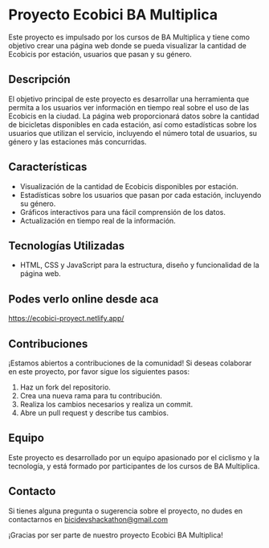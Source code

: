 # Proyecto Ecobici BA Multiplica

Este proyecto es impulsado por los cursos de BA Multiplica y tiene como objetivo crear una página web donde se pueda visualizar la cantidad de Ecobicis por estación, usuarios que pasan y su género.

## Descripción

El objetivo principal de este proyecto es desarrollar una herramienta que permita a los usuarios ver información en tiempo real sobre el uso de las Ecobicis en la ciudad. La página web proporcionará datos sobre la cantidad de bicicletas disponibles en cada estación, así como estadísticas sobre los usuarios que utilizan el servicio, incluyendo el número total de usuarios, su género y las estaciones más concurridas.

## Características

- Visualización de la cantidad de Ecobicis disponibles por estación.
- Estadísticas sobre los usuarios que pasan por cada estación, incluyendo su género.
- Gráficos interactivos para una fácil comprensión de los datos.
- Actualización en tiempo real de la información.

## Tecnologías Utilizadas

- HTML, CSS y JavaScript para la estructura, diseño y funcionalidad de la página web.

## Podes verlo online desde aca

https://ecobici-proyect.netlify.app/

## Contribuciones

¡Estamos abiertos a contribuciones de la comunidad! Si deseas colaborar en este proyecto, por favor sigue los siguientes pasos:

1. Haz un fork del repositorio.
2. Crea una nueva rama para tu contribución.
3. Realiza los cambios necesarios y realiza un commit.
4. Abre un pull request y describe tus cambios.

## Equipo

Este proyecto es desarrollado por un equipo apasionado por el ciclismo y la tecnología, y está formado por participantes de los cursos de BA Multiplica.

## Contacto

Si tienes alguna pregunta o sugerencia sobre el proyecto, no dudes en contactarnos en bicidevshackathon@gmail.com

¡Gracias por ser parte de nuestro proyecto Ecobici BA Multiplica!

